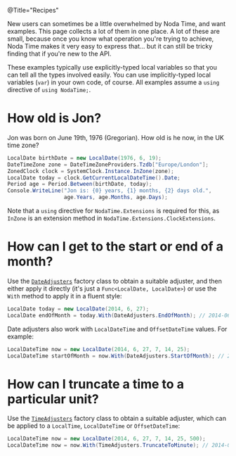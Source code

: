 @Title="Recipes"

New users can sometimes be a little overwhelmed by Noda Time, and want examples. This
page collects a lot of them in one place. A lot of these are small, because once you
know what operation you're trying to achieve, Noda Time makes it very easy to express
that... but it can still be tricky finding that if you're new to the API.

These examples typically use explicitly-typed local variables so that you can tell
all the types involved easily. You can use implicitly-typed local variables (`var`)
in your own code, of course. All examples assume a `using` directive of `using NodaTime;`.

How old is Jon?
====

Jon was born on June 19th, 1976 (Gregorian). How old is he now, in the UK time zone?

```csharp
LocalDate birthDate = new LocalDate(1976, 6, 19);
DateTimeZone zone = DateTimeZoneProviders.Tzdb["Europe/London"];
ZonedClock clock = SystemClock.Instance.InZone(zone);
LocalDate today = clock.GetCurrentLocalDateTime().Date;
Period age = Period.Between(birthDate, today);
Console.WriteLine("Jon is: {0} years, {1} months, {2} days old.",
                  age.Years, age.Months, age.Days);
```

Note that a `using` directive for `NodaTime.Extensions` is required for this,
as `InZone` is an extension method in `NodaTime.Extensions.ClockExtensions`.

How can I get to the start or end of a month?
====

Use the [`DateAdjusters`](noda-type://NodaTime.DateAdjusters) factory class to obtain a suitable adjuster, and then either apply it
directly (it's just a `Func<LocalDate, LocalDate>`) or use the `With` method to apply it in a fluent
style:

```csharp
LocalDate today = new LocalDate(2014, 6, 27);
LocalDate endOfMonth = today.With(DateAdjusters.EndOfMonth); // 2014-06-30
```

Date adjusters also work with `LocalDateTime` and `OffsetDateTime` values. For example:

```csharp
LocalDateTime now = new LocalDate(2014, 6, 27, 7, 14, 25);
LocalDateTime startOfMonth = now.With(DateAdjusters.StartOfMonth); // 2014-06-01T07:14:25
```

How can I truncate a time to a particular unit?
====

Use the [`TimeAdjusters`](noda-type://NodaTime.TimeAdjusters) factory class to obtain a suitable adjuster, which can be applied to a
`LocalTime`, `LocalDateTime` or `OffsetDateTime`:

```csharp
LocalDateTime now = new LocalDate(2014, 6, 27, 7, 14, 25, 500);
LocalDateTime now = now.With(TimeAdjusters.TruncateToMinute); // 2014-06-27T07:14:00
```
